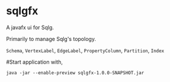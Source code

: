 # sqlgfx

A javafx ui for Sqlg.

Primarily to manage Sqlg's topology. 

`Schema`, `VertexLabel`, `EdgeLabel`, `PropertyColumn`, `Partition`, `Index`

#Start application with,
```
java -jar --enable-preview sqlgfx-1.0.0-SNAPSHOT.jar
```